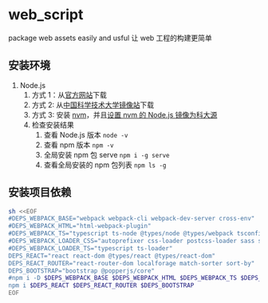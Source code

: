 # web_script

package web assets easily and usful
让 web 工程的构建更简单

## 安装环境

1. Node.js
   1. 方式 1：从[官方网站](https://nodejs.org/zh-cn)下载
   2. 方式 2: 从[中国科学技术大学镜像站](https://mirrors.ustc.edu.cn/node/latest-v18.x/)下载
   3. 方式 3: 安装 [nvm](https://github.com/nvm-sh/nvm#installing-and-updating)，并且[设置 nvm 的 Node.js 镜像为科大源](https://mirrors.ustc.edu.cn/help/node.html)
   4. 检查安装结果
      1. 查看 Node.js 版本 `node -v`
      2. 查看 npm 版本 `npm -v`
      3. 全局安装 npm 包 serve `npm i -g serve`
      4. 查看全局安装的 npm 包列表 `npm ls -g`

## 安装项目依赖

```sh
sh <<EOF
#DEPS_WEBPACK_BASE="webpack webpack-cli webpack-dev-server cross-env"
#DEPS_WEBPACK_HTML="html-webpack-plugin"
#DEPS_WEBPACK_TS="typescript ts-node @types/node @types/webpack tsconfig-paths"
#DEPS_WEBPACK_LOADER_CSS="autoprefixer css-loader postcss-loader sass sass-loader style-loader"
#DEPS_WEBPACK_LOADER_TS="typescript ts-loader"
DEPS_REACT="react react-dom @types/react @types/react-dom"
DEPS_REACT_ROUTER="react-router-dom localforage match-sorter sort-by"
DEPS_BOOTSTRAP="bootstrap @popperjs/core"
#npm i -D $DEPS_WEBPACK_BASE $DEPS_WEBPACK_HTML $DEPS_WEBPACK_TS $DEPS_WEBPACK_LOADER_CSS $DEPS_WEBPACK_LOADER_CSS $DEPS_WEBPACK_LOADER_TS
npm i $DEPS_REACT $DEPS_REACT_ROUTER $DEPS_BOOTSTRAP
EOF
```


